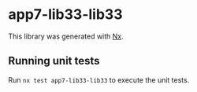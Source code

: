 # app7-lib33-lib33

This library was generated with [Nx](https://nx.dev).

## Running unit tests

Run `nx test app7-lib33-lib33` to execute the unit tests.
